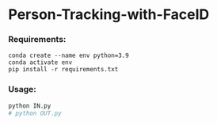 # Person-Tracking-with-FaceID

### Requirements:
``` terminal
conda create --name env python=3.9
conda activate env
pip install -r requirements.txt
```

### Usage:
``` python
python IN.py
# python OUT.py 
```
